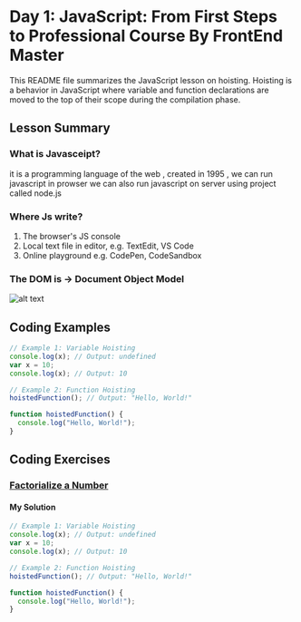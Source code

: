 
# Day 1: JavaScript: From First Steps to Professional Course By FrontEnd Master


This README file summarizes the JavaScript lesson on hoisting. Hoisting is a behavior in JavaScript where variable and function declarations are moved to the top of their scope during the compilation phase.

## Lesson Summary

###  What is Javasceipt? 
it is a programming language of the web , created in 1995 , we can run javascript in prowser we can also run javascript on server using project called node.js
### Where Js write?
1. The browser's JS console
2. Local text file in editor, e.g. TextEdit, VS Code
3. Online playground e.g. CodePen, CodeSandbox

### The DOM is -> Document Object Model
![alt text](DOM-model)
## Coding Examples

```javascript
// Example 1: Variable Hoisting
console.log(x); // Output: undefined
var x = 10;
console.log(x); // Output: 10

// Example 2: Function Hoisting
hoistedFunction(); // Output: "Hello, World!"

function hoistedFunction() {
  console.log("Hello, World!");
}

```


## Coding Exercises

### [Factorialize a Number](https://www.freecodecamp.org/learn/javascript-algorithms-and-data-structures/basic-algorithm-scripting/factorialize-a-number)

#### My Solution


```javascript
// Example 1: Variable Hoisting
console.log(x); // Output: undefined
var x = 10;
console.log(x); // Output: 10

// Example 2: Function Hoisting
hoistedFunction(); // Output: "Hello, World!"

function hoistedFunction() {
  console.log("Hello, World!");
}

```

